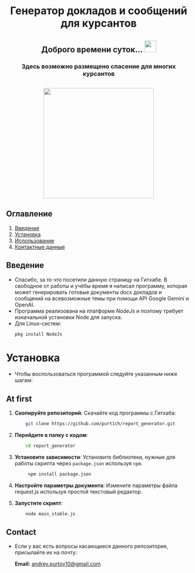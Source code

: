 <h1 align="center">Генератор докладов и сообщений для курсантов</h1>
<h2 align="center">Доброго времени суток...
<img src="https://github.com/blackcater/blackcater/raw/main/images/Hi.gif" height="32"/></h2>
<h3 align="center"> Здесь возможно размещено спасение для многих курсантов
<h2 align="center"><img src="https://static.tildacdn.com/tild6133-6539-4462-b334-633666643630/002_-_____.svg" height="300"/></h2>

## Оглавление

1. [Введение](#введение)
2. [Установка](#установка)
3. [Использование](#использование)
4. [Контактные данные](#контакты)

## Введение
* Спасибо, за то что посетили данную страницу на Гитхабе.
В свободное от работы и учёбы время я написал программу, которая может генерировать готовые документы docx докладов и сообщений на всевозможные темы при помощи API Google Gemini и OpenAI.
* Программа реализована на платформе *NodeJs* и поэтому требует изначальной установки Node для запуска.
* Для Linux-систем:
    ```sh
    pkg install NodeJs
    ```


<!--Установка-->
# Установка
* Чтобы воспользоваться программой следуйте указанным ниже шагам:
## At first

1. **Скопируйте репозиторий**: Скачайте код программы с Гитхаба:
    ```sh
        git clone https://github.com/purt1ch/report_generator.git
    ```
2. **Перейдите в папку с кодом**:
    ```sh
        cd report_generator
    ```


3. **Установите зависимости**: Установите библиотеки, нужные для работы скрипта через `package.json` используя `npm`.
    ```sh
         npm install package.json
    ```
4. **Настройте параметры документа**: Измените параметры файла request.js используя простой текстовый редактор.  
5. **Запустите скрипт**:
    ```sh
        node main_stable.js
    ```

## Contact
* Если у вас есть вопросы касающиеся данного репозитория, присылайте их на почту:

  
   **Email:** andrey.purtov10@gmail.com



